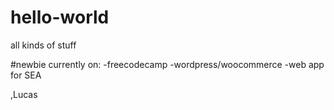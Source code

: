 # hello-world
all kinds of stuff

#newbie
currently on:
-freecodecamp
-wordpress/woocommerce
-web app for SEA

,Lucas

